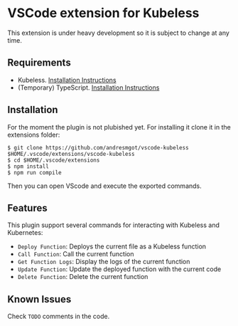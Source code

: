 # VSCode extension for Kubeless

This extension is under heavy development so it is subject to change at any time.

## Requirements

 - Kubeless. [Installation Instructions](https://github.com/kubeless/kubeless#installation)
 - (Temporary) TypeScript. [Installation Instructions](https://www.typescriptlang.org/index.html#download-links)

## Installation

For the moment the plugin is not plubished yet. For installing it clone it in the extensions folder:
```console
$ git clone https://github.com/andresmgot/vscode-kubeless $HOME/.vscode/extensions/vscode-kubeless
$ cd $HOME/.vscode/extensions
$ npm install
$ npm run compile
```

Then you can open VScode and execute the exported commands.

## Features

This plugin support several commands for interacting with Kubeless and Kubernetes:

* `Deploy Function`: Deploys the current file as a Kubeless function
* `Call Function`: Call the current function
* `Get Function Logs`: Display the logs of the current function
* `Update Function`: Update the deployed function with the current code
* `Delete Function`: Delete the current function

## Known Issues

Check `TODO` comments in the code.
